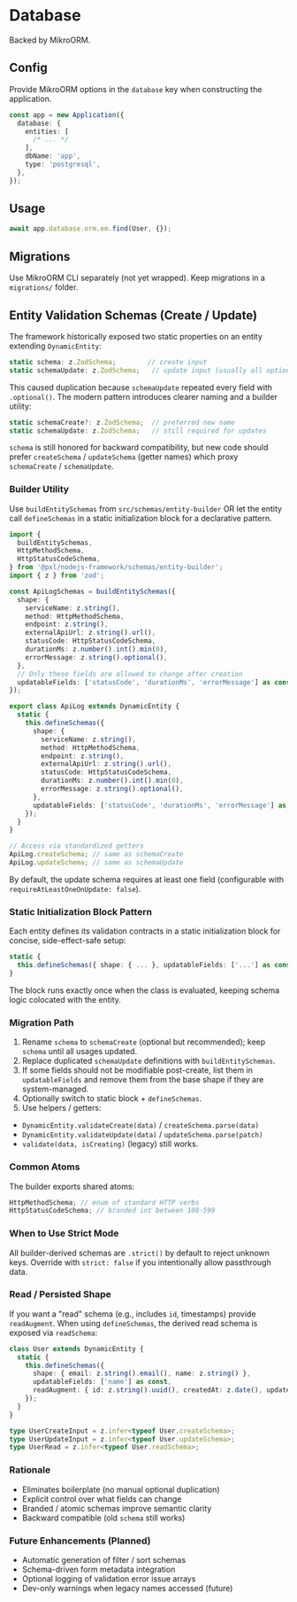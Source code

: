 # Database

Backed by MikroORM.

## Config

Provide MikroORM options in the `database` key when constructing the application.

```ts
const app = new Application({
  database: {
    entities: [
      /* ... */
    ],
    dbName: 'app',
    type: 'postgresql',
  },
});
```

## Usage

```ts
await app.database.orm.em.find(User, {});
```

## Migrations

Use MikroORM CLI separately (not yet wrapped). Keep migrations in a `migrations/` folder.

## Entity Validation Schemas (Create / Update)

The framework historically exposed two static properties on an entity extending `DynamicEntity`:

```ts
static schema: z.ZodSchema;        // create input
static schemaUpdate: z.ZodSchema;   // update input (usually all optional)
```

This caused duplication because `schemaUpdate` repeated every field with `.optional()`. The modern pattern introduces clearer naming and a builder utility:

```ts
static schemaCreate?: z.ZodSchema;  // preferred new name
static schemaUpdate: z.ZodSchema;   // still required for updates
```

`schema` is still honored for backward compatibility, but new code should prefer `createSchema` / `updateSchema` (getter names) which proxy `schemaCreate` / `schemaUpdate`.

### Builder Utility

Use `buildEntitySchemas` from `src/schemas/entity-builder` OR let the entity call `defineSchemas` in a static initialization block for a declarative pattern.

```ts
import {
  buildEntitySchemas,
  HttpMethodSchema,
  HttpStatusCodeSchema,
} from '@pxl/nodejs-framework/schemas/entity-builder';
import { z } from 'zod';

const ApiLogSchemas = buildEntitySchemas({
  shape: {
    serviceName: z.string(),
    method: HttpMethodSchema,
    endpoint: z.string(),
    externalApiUrl: z.string().url(),
    statusCode: HttpStatusCodeSchema,
    durationMs: z.number().int().min(0),
    errorMessage: z.string().optional(),
  },
  // Only these fields are allowed to change after creation
  updatableFields: ['statusCode', 'durationMs', 'errorMessage'] as const,
});

export class ApiLog extends DynamicEntity {
  static {
    this.defineSchemas({
      shape: {
        serviceName: z.string(),
        method: HttpMethodSchema,
        endpoint: z.string(),
        externalApiUrl: z.string().url(),
        statusCode: HttpStatusCodeSchema,
        durationMs: z.number().int().min(0),
        errorMessage: z.string().optional(),
      },
      updatableFields: ['statusCode', 'durationMs', 'errorMessage'] as const,
    });
  }
}

// Access via standardized getters
ApiLog.createSchema; // same as schemaCreate
ApiLog.updateSchema; // same as schemaUpdate
```

By default, the update schema requires at least one field (configurable with `requireAtLeastOneOnUpdate: false`).

### Static Initialization Block Pattern

Each entity defines its validation contracts in a static initialization block for concise, side-effect-safe setup:

```ts
static {
  this.defineSchemas({ shape: { ... }, updatableFields: ['...'] as const });
}
```

The block runs exactly once when the class is evaluated, keeping schema logic colocated with the entity.

### Migration Path

1. Rename `schema` to `schemaCreate` (optional but recommended); keep `schema` until all usages updated.
2. Replace duplicated `schemaUpdate` definitions with `buildEntitySchemas`.
3. If some fields should not be modifiable post-create, list them in `updatableFields` and remove them from the base shape if they are system-managed.
4. Optionally switch to static block + `defineSchemas`.
5. Use helpers / getters:

- `DynamicEntity.validateCreate(data)` / `createSchema.parse(data)`
- `DynamicEntity.validateUpdate(data)` / `updateSchema.parse(patch)`
- `validate(data, isCreating)` (legacy) still works.

### Common Atoms

The builder exports shared atoms:

```ts
HttpMethodSchema; // enum of standard HTTP verbs
HttpStatusCodeSchema; // branded int between 100-599
```

### When to Use Strict Mode

All builder-derived schemas are `.strict()` by default to reject unknown keys. Override with `strict: false` if you intentionally allow passthrough data.

### Read / Persisted Shape

If you want a "read" schema (e.g., includes `id`, timestamps) provide `readAugment`. When using `defineSchemas`, the derived read schema is exposed via `readSchema`:

```ts
class User extends DynamicEntity {
  static {
    this.defineSchemas({
      shape: { email: z.string().email(), name: z.string() },
      updatableFields: ['name'] as const,
      readAugment: { id: z.string().uuid(), createdAt: z.date(), updatedAt: z.date() },
    });
  }
}

type UserCreateInput = z.infer<typeof User.createSchema>;
type UserUpdateInput = z.infer<typeof User.updateSchema>;
type UserRead = z.infer<typeof User.readSchema>;
```

### Rationale

- Eliminates boilerplate (no manual optional duplication)
- Explicit control over what fields can change
- Branded / atomic schemas improve semantic clarity
- Backward compatible (old `schema` still works)

### Future Enhancements (Planned)

- Automatic generation of filter / sort schemas
- Schema-driven form metadata integration
- Optional logging of validation error issue arrays
- Dev-only warnings when legacy names accessed (future)

